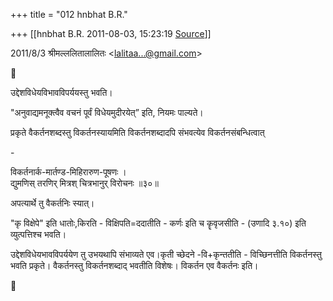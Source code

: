 +++
title = "012 hnbhat B.R."

+++
[[hnbhat B.R.	2011-08-03, 15:23:19 [Source](https://groups.google.com/g/samskrita/c/Yh5N4seHOsM)]]



  
  

2011/8/3 श्रीमल्ललितालालितः \<[lalitaa...@gmail.com]()\>  



उद्देशविधेयविभावविपर्ययस्तु भवति।



"अनुवाद्यमनूक्त्वैव वचनं पूर्वं विधेयमुदीरयेत्” इति, नियमः पाल्यते।

प्रकृते वैकर्तनशब्दस्तु विकर्तनस्यायमिति विकर्तनशब्दादपि संभवत्येव विकर्तनसंबन्धित्वात्

\-

विकर्तनार्क-मार्तण्ड-मिहिरारुण-पूषणः ।  
द्युमणिस् तरणिर् मित्रश् चित्रभानुर् विरोचनः ॥३०॥



अपत्यार्थे तु वैकर्तनिः स्यात्।



"कृ विक्षेपे" इति धातोः,किरति - विक्षिपति=ददातीति - कर्णः इति च कॄवृजसीति - (उणादि ३.१०) इति व्युत्पत्तिश्च भवति।



उद्देशविधेयभावविपर्ययेण तु उभयथापि संभाव्यते एव।कृती च्छेदने -वि+कृन्ततीति - विच्छिनत्तीति विकर्तनस्तु भवति प्रकृते। वैकर्तनस्तु विकर्तनशब्दाद् भवतीति विशेषः। विकर्तन एव वैकर्तनः इति।



